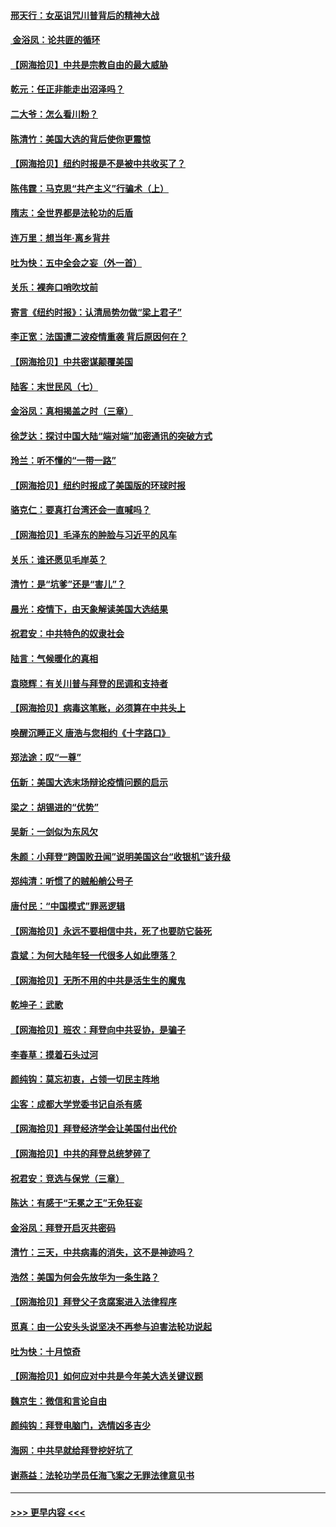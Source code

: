 #### [邢天行：女巫诅咒川普背后的精神大战](../pages/nsc993/n12517257.md?t=11020851) 
#### [ 金浴凤：论共匪的循环](../pages/nsc993/n12517133.md?t=11020851) 
#### [【网海拾贝】中共是宗教自由的最大威胁](../pages/nsc993/n12516879.md?t=11020851) 
#### [乾元：任正非能走出沼泽吗？](../pages/nsc993/n12515831.md?t=11020851) 
#### [二大爷：怎么看川粉？](../pages/nsc993/n12515820.md?t=11020851) 
#### [陈清竹：美国大选的背后使你更震惊](../pages/nsc993/n12515589.md?t=11020851) 
#### [【网海拾贝】纽约时报是不是被中共收买了？](../pages/nsc993/n12515122.md?t=11020851) 
#### [陈伟霆：马克思“共产主义”行骗术（上）](../pages/nsc993/n12510217.md?t=11020851) 
#### [隋志：全世界都是法轮功的后盾](../pages/nsc993/n12510636.md?t=11020851) 
#### [连万里：想当年‧离乡背井](../pages/nsc993/n12510623.md?t=11020851) 
#### [吐为快：五中全会之妄（外一首）](../pages/nsc993/n12510470.md?t=11020851) 
#### [关乐：裸奔口哨吹坟前](../pages/nsc993/n12510403.md?t=11020851) 
#### [寄言《纽约时报》：认清局势勿做“梁上君子”](../pages/nsc993/n12510042.md?t=11020851) 
#### [李正宽：法国遭二波疫情重袭 背后原因何在？](../pages/nsc993/n12509971.md?t=11020851) 
#### [【网海拾贝】中共密谋颠覆美国](../pages/nsc993/n12509816.md?t=11020851) 
#### [陆客：末世民风（七）](../pages/nsc993/n12507822.md?t=11020851) 
#### [金浴凤：真相揭盖之时（三章）](../pages/nsc993/n12507804.md?t=11020851) 
#### [徐芝达：探讨中国大陆“端对端”加密通讯的突破方式](../pages/nsc993/n12507682.md?t=11020851) 
#### [玲兰：听不懂的“一带一路”](../pages/nsc993/n12507669.md?t=11020851) 
#### [【网海拾贝】纽约时报成了美国版的环球时报](../pages/nsc993/n12507053.md?t=11020851) 
#### [骆克仁：要真打台湾还会一直喊吗？](../pages/nsc993/n12506843.md?t=11020851) 
#### [【网海拾贝】毛泽东的肿脸与习近平的风车](../pages/nsc993/n12504537.md?t=11020851) 
#### [关乐：谁还愿见毛岸英？](../pages/nsc993/n12503866.md?t=11020851) 
#### [清竹：是“坑爹”还是“害儿”？](../pages/nsc993/n12503034.md?t=11020851) 
#### [晨光：疫情下，由天象解读美国大选结果](../pages/nsc993/n12502536.md?t=11020851) 
#### [祝君安：中共特色的奴隶社会](../pages/nsc993/n12501529.md?t=11020851) 
#### [陆言：气候暖化的真相](../pages/nsc993/n12501183.md?t=11020851) 
#### [袁晓辉：有关川普与拜登的民调和支持者](../pages/nsc993/n12500433.md?t=11020851) 
#### [【网海拾贝】病毒这笔账，必须算在中共头上](../pages/nsc993/n12500320.md?t=11020851) 
#### [唤醒沉睡正义 唐浩与您相约《十字路口》](../pages/nsc993/n12497980.md?t=11020851) 
#### [郑法途：叹“一尊”](../pages/nsc993/n12498837.md?t=11020851) 
#### [伍新：美国大选末场辩论疫情问题的启示](../pages/nsc993/n12498829.md?t=11020851) 
#### [梁之：胡锡进的“优势”](../pages/nsc993/n12498780.md?t=11020851) 
#### [吴新：一剑似为东风欠](../pages/nsc993/n12498772.md?t=11020851) 
#### [朱颜：小拜登“跨国败丑闻”说明美国这台“收银机”该升级](../pages/nsc993/n12498731.md?t=11020851) 
#### [郑纯清：听惯了的贼船艄公号子](../pages/nsc993/n12498721.md?t=11020851) 
#### [唐付民：“中国模式”罪恶逻辑](../pages/nsc993/n12498310.md?t=11020851) 
#### [【网海拾贝】永远不要相信中共，死了也要防它装死](../pages/nsc993/n12498162.md?t=11020851) 
#### [袁斌：为何大陆年轻一代很多人如此堕落？](../pages/nsc993/n12495696.md?t=11020851) 
#### [【网海拾贝】无所不用的中共是活生生的魔鬼](../pages/nsc993/n12495621.md?t=11020851) 
#### [乾坤子：武歌](../pages/nsc993/n12493391.md?t=11020851) 
#### [【网海拾贝】班农：拜登向中共妥协，是骗子](../pages/nsc993/n12492877.md?t=11020851) 
#### [李春草：摸着石头过河](../pages/nsc993/n12491121.md?t=11020851) 
#### [颜纯钩：莫忘初衷，占领一切民主阵地](../pages/nsc993/n12490965.md?t=11020851) 
#### [尘客：成都大学党委书记自杀有感](../pages/nsc993/n12490950.md?t=11020851) 
#### [【网海拾贝】拜登经济学会让美国付出代价](../pages/nsc993/n12489662.md?t=11020851) 
#### [【网海拾贝】中共的拜登总统梦碎了](../pages/nsc993/n12487896.md?t=11020851) 
#### [祝君安：竞选与保党（三章）](../pages/nsc993/n12487258.md?t=11020851) 
#### [陈达：有感于“无冕之王”无免狂妄](../pages/nsc993/n12485133.md?t=11020851) 
#### [金浴凤：拜登开启灭共密码](../pages/nsc993/n12485125.md?t=11020851) 
#### [清竹：三天，中共病毒的消失，这不是神迹吗？](../pages/nsc993/n12485027.md?t=11020851) 
#### [浩然：美国为何会先放华为一条生路？](../pages/nsc993/n12484997.md?t=11020851) 
#### [【网海拾贝】拜登父子贪腐案进入法律程序](../pages/nsc993/n12484957.md?t=11020851) 
#### [觅真：由一公安头头说坚决不再参与迫害法轮功说起](../pages/nsc993/n12484212.md?t=11020851) 
#### [吐为快：十月惊奇](../pages/nsc993/n12484172.md?t=11020851) 
#### [【网海拾贝】如何应对中共是今年美大选关键议题](../pages/nsc993/n12483755.md?t=11020851) 
#### [魏京生：微信和言论自由](../pages/nsc993/n12483372.md?t=11020851) 
#### [颜纯钩：拜登电脑门，选情凶多吉少](../pages/nsc993/n12482666.md?t=11020851) 
#### [海网：中共早就给拜登挖好坑了](../pages/nsc993/n12482660.md?t=11020851) 
#### [谢燕益：法轮功学员任海飞案之无罪法律意见书](../pages/nsc993/n12482512.md?t=11020851) 

----
#### [ >>> 更早内容 <<< ](../indexes/nsc993-earlier.md)

